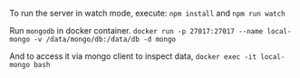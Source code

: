 To run the server in watch mode, execute:
`npm install` and `npm run watch`

Run `mongodb` in docker container.
`docker run -p 27017:27017 --name local-mongo -v /data/mongo/db:/data/db -d mongo`

And to access it via mongo client to inspect data,
`docker exec -it local-mongo bash`